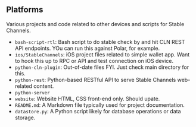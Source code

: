 ## Platforms

Various projects and code related to other devices and scripts for Stable Channels.

- `bash-script-rtl`: Bash script to do stable check by and hit CLN REST API endpoints. YOu can run this against Polar, for example. 
- `ios/StableChannels`: iOS project files related to simple wallet app. Want to hook this up to RPC or API and test connection on iOS device.
- `python-cln-plugin`: Out-of-date files FYI. Just check main directory for this.
- `python-rest`: Python-based RESTful API to serve Stable Channels web-related content.
- `python-server`
- `website`: Website HTML, CSS front-end only. Should upate.
- `README.md`: A Markdown file typically used for project documentation.
- `datastore.py`: A Python script likely for database operations or data storage.
